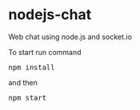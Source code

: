 # nodejs-chat
Web chat using node.js and socket.io

<p>To start run command
<pre>npm install</pre>
and then 
<pre>npm start</pre>
